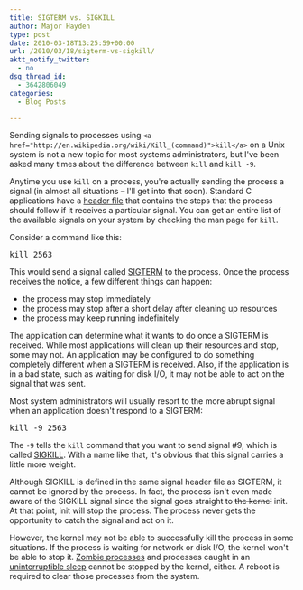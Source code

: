 ```yaml
---
title: SIGTERM vs. SIGKILL
author: Major Hayden
type: post
date: 2010-03-18T13:25:59+00:00
url: /2010/03/18/sigterm-vs-sigkill/
aktt_notify_twitter:
  - no
dsq_thread_id:
  - 3642806049
categories:
  - Blog Posts

---
```

Sending signals to processes using `<a href="http://en.wikipedia.org/wiki/Kill_(command)">kill</a>` on a Unix system is not a new topic for most systems administrators, but I've been asked many times about the difference between `kill` and `kill -9`.

Anytime you use `kill` on a process, you're actually sending the process a signal (in almost all situations &#8211; I'll get into that soon). Standard C applications have a [header file][1] that contains the steps that the process should follow if it receives a particular signal. You can get an entire list of the available signals on your system by checking the man page for `kill`.

Consider a command like this:

<pre lang="html">kill 2563</pre>

This would send a signal called [SIGTERM][2] to the process. Once the process receives the notice, a few different things can happen:

  * the process may stop immediately
  * the process may stop after a short delay after cleaning up resources
  * the process may keep running indefinitely

The application can determine what it wants to do once a SIGTERM is received. While most applications will clean up their resources and stop, some may not. An application may be configured to do something completely different when a SIGTERM is received. Also, if the application is in a bad state, such as waiting for disk I/O, it may not be able to act on the signal that was sent.

Most system administrators will usually resort to the more abrupt signal when an application doesn't respond to a SIGTERM:

<pre lang="html">kill -9 2563</pre>

The `-9` tells the `kill` command that you want to send signal #9, which is called [SIGKILL][3]. With a name like that, it's obvious that this signal carries a little more weight.

Although SIGKILL is defined in the same signal header file as SIGTERM, it cannot be ignored by the process. In fact, the process isn't even made aware of the SIGKILL signal since the signal goes straight to <del datetime="2010-03-18T18:02:01+00:00">the kernel</del> init. At that point, init will stop the process. The process never gets the opportunity to catch the signal and act on it.

However, the kernel may not be able to successfully kill the process in some situations. If the process is waiting for network or disk I/O, the kernel won't be able to stop it. [Zombie processes][4] and processes caught in an [uninterruptible sleep][5] cannot be stopped by the kernel, either. A reboot is required to clear those processes from the system.

 [1]: http://en.wikipedia.org/wiki/Signal.h
 [2]: http://en.wikipedia.org/wiki/SIGTERM
 [3]: http://en.wikipedia.org/wiki/SIGKILL
 [4]: http://en.wikipedia.org/wiki/Zombie_process
 [5]: http://en.wikipedia.org/wiki/Uninterruptible_sleep
